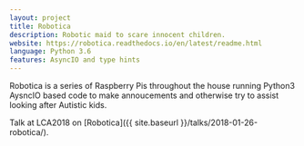 ```yaml
---
layout: project
title: Robotica
description: Robotic maid to scare innocent children.
website: https://robotica.readthedocs.io/en/latest/readme.html
language: Python 3.6
features: AsyncIO and type hints
---
```

Robotica is a series of Raspberry Pis throughout the house running Python3
AysncIO based code to make annoucements and otherwise try to assist looking
after Autistic kids.

Talk at LCA2018 on [Robotica]({{ site.baseurl }}/talks/2018-01-26-robotica/).
